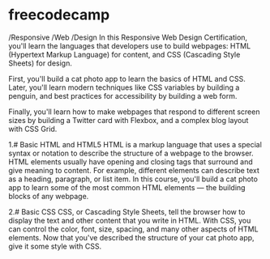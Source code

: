# freecodecamp
/Responsive /Web /Design
In this Responsive Web Design Certification, you'll learn the languages that developers use to build webpages: 
HTML (Hypertext Markup Language) for content, and CSS (Cascading Style Sheets) for design.

First, you'll build a cat photo app to learn the basics of HTML and CSS. Later, you'll learn modern techniques like 
CSS variables by building a penguin, and best practices for accessibility by building a web form.

Finally, you'll learn how to make webpages that respond to different screen sizes by building a Twitter card with
 Flexbox, and a complex blog layout with CSS Grid.
 
1.# Basic HTML and HTML5
HTML is a markup language that uses a special syntax or notation to describe the structure of a webpage to the browser. 
HTML elements usually have opening and closing tags that surround and give meaning to content. For example, different 
elements can describe text as a heading, paragraph, or list item.
In this course, you'll build a cat photo app to learn some of the most common HTML elements — the building blocks of any
 webpage.
 
 2.# Basic CSS
 CSS, or Cascading Style Sheets, tell the browser how to display the text and other content that you write in HTML. With CSS,
 you can control the color, font, size, spacing, and many other aspects of HTML elements.
Now that you've described the structure of your cat photo app, give it some style with CSS.

